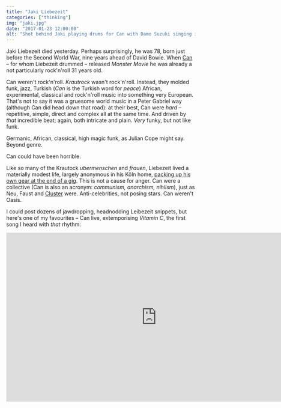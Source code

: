 ```yaml
---
title: "Jaki Liebezeit"
categories: ["thinking"]
img: "jaki.jpg"
date: "2017-01-23 12:00:00"
alt: "Shot behind Jaki playing drums for Can with Damo Suzuki singing in front."
---
```



Jaki Liebezeit died yesterday. Perhaps surprisingly, he was 78, born just before the Second World War, nine years ahead of David Bowie. When [Can](https://en.wikipedia.org/wiki/Can_(band)) &#8211; for whom Liebezeit drummed &#8211; released <cite>Monster Movie</cite> he was already a not particularly rock'n'roll 31 years old.

Can weren't rock'n'roll. <i>Krautrock</i> wasn't rock'n'roll. Instead, they molded funk, jazz, Turkish (<i>Can</i> is the Turkish word for <i>peace</i>) African, experimental, classical and rock'n'roll music into something very European. That's not to say it was a gruesome world music in a Peter Gabriel way (although Can did head down that road): at their best, Can were _hard_ &#8211; repetitive, simple, direct and complex all at the same time. And driven by _that_ incredible beat; again, both intricate and plain. _Very_ funky, but not like funk.

Germanic, African, classical, high magic funk, as Julian Cope might say. Beyond genre.

Can could have been horrible.

Like so many of the Krautock <i>ubermenschen</i> and <i>frauen</i>, Liebezeit lived a materially modest life, largely anonymous in his Köln home, [packing up his own gear at the end of a gig](https://www.theguardian.com/music/musicblog/2017/jan/23/can-jaki-liebezeit-drummer-krautrock). This is not a cause for anger. Can were a collective (Can is also an acronym: _communism, anarchism, nihlism_), just as Neu, Faust and [Cluster](/2015/07/moebius-schlage/) were. Anti-celebrities, not posing stars. Can weren't Oasis.

I could post dozens of jawdropping, headnodding Leibezeit snippets, but here's one of my favourites &#8211; Can live, extemporising <cite>Vitamin C</cite>, the first song I heard with _that_ rhythm:

<div class="constrain">

<iframe width="800" height="450" src="https://www.youtube.com/embed/QAhTMkXAPUk?rel=0&amp;controls=0&amp;showinfo=0" frameborder="0" allowfullscreen></iframe>

</div>
